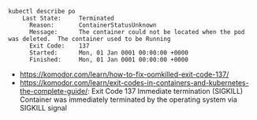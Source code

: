 ```
kubectl describe po
    Last State:     Terminated
      Reason:       ContainerStatusUnknown
      Message:      The container could not be located when the pod was deleted.  The container used to be Running
      Exit Code:    137
      Started:      Mon, 01 Jan 0001 00:00:00 +0000
      Finished:     Mon, 01 Jan 0001 00:00:00 +0000
```

- https://komodor.com/learn/how-to-fix-oomkilled-exit-code-137/
- https://komodor.com/learn/exit-codes-in-containers-and-kubernetes-the-complete-guide/: Exit Code 137	Immediate termination (SIGKILL)	Container was immediately terminated by the operating system via SIGKILL signal
